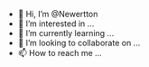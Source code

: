 

- 👋 Hi, I’m @Newertton
- 👀 I’m interested in ...
- 🌱 I’m currently learning ...
- 💞️ I’m looking to collaborate on ...
- 📫 How to reach me ...

<!---
Newertton/Newertton is a ✨ special ✨ repository because its `README.md` (this file) appears on your GitHub profile.
You can click the Preview link to take a look at your changes.
--->
